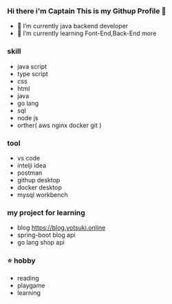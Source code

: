 ### Hi there i'm Captain This is my Githup Profile 👋

- 🔭 I’m currently java backend developer
- 🌱 I’m currently learning Font-End,Back-End more


### skill
   - java script
   - type script
   - css
   - html
   - java
   - go lang
   - sql
   - node js
   - orther( aws nginx docker git )
      

### tool
   - vs code
   - intelji idea
   - postman
   - githup desktop
   - docker desktop
   - mysql workbench 

###  my project for learning 
   - blog   https://blog.yotsuki.online
   - spring-boot blog api
   - go lang shop api 
### ⭐ hobby
   - reading 
   - playgame
   - learning 

<!--
**captainthx/captainthx** is a ✨ _special_ ✨ repository because its `README.md` (this file) appears on your GitHub profile.

Here are some ideas to get you started:

- 🔭 I’m currently working on ...
- 🌱 I’m currently learning ...
- 👯 I’m looking to collaborate on ...
- 🤔 I’m looking for help with ...
- 💬 Ask me about ...
- 📫 How to reach me: ...
- 😄 Pronouns: ...
- ⚡ Fun fact: ...
-->
